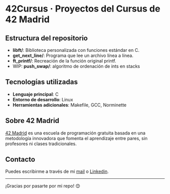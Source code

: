 # 42Cursus · Proyectos del Cursus de 42 Madrid

## Estructura del repositorio 

- **libft/**: Biblioteca personalizada con funciones estándar en C.
- **get_next_line/**: Programa que lee un archivo línea a línea.
- **ft_printf/**: Recreación de la función original printf.
- WIP: **push_swap/**: algoritmo de ordenación de ints en stacks

## Tecnologías utilizadas

- **Lenguaje principal**: C
- **Entorno de desarrollo**: Linux
- **Herramientas adicionales**: Makefile, GCC, Norminette

## Sobre 42 Madrid

[42 Madrid](https://www.42madrid.com/) es una escuela de programación gratuita basada en una metodología innovadora que fomenta el aprendizaje entre pares, sin profesores ni clases tradicionales. 

## Contacto

Puedes escribirme a través de mi [mail](mailto:avinals-@student.42madrid.com) o [Linkedin](https://es.linkedin.com/in/aliciavb).

---
¡Gracias por pasarte por mi repo! 😊
